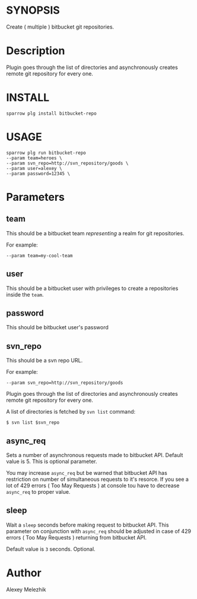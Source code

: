 # SYNOPSIS

Create ( multiple ) bitbucket git repositories.

# Description

Plugin goes through the list of directories and asynchronously creates remote git repository for every one. 

# INSTALL

    sparrow plg install bitbucket-repo


# USAGE

    sparrow plg run bitbucket-repo 
    --param team=heroes \
    --param svn_repo=http://svn_repository/goods \
    --param user=alexey \
    --param password=12345 \
    

# Parameters

## team

This should be a bitbucket team  _representing_ a realm for git repositories.

For example:

    --param team=my-cool-team

## user

This should be a bitbucket user with privileges to create a repositories inside the `team`.

## password

This should be bitbucket user's password

## svn_repo

This should be a svn repo URL.

For example:

    --param svn_repo=http://svn_repository/goods

Plugin goes through the list of directories and asynchronously creates remote git repository for every one. 

A list of directories is fetched by `svn list` command:

    $ svn list $svn_repo 

## async_req 

Sets a number of asynchronous requests made to bitbucket API. Default value is 5. This is optional parameter.

You may increase `async_req` but be warned that bitbucket API has restriction on number of
simultaneous requests to it's resorce. If you see a lot of 429 errors ( Too May Requests )
at console tou have to decrease  `async_req` to proper value.

## sleep

Wait a `sleep` seconds before making request to bitbucket API. This parameter on conjunction with 
`async_req` should be adjusted in case of 429 errors ( Too May Requests ) returning from bitbucket API.

Default value is `3` seconds. Optional. 

# Author

Alexey Melezhik

